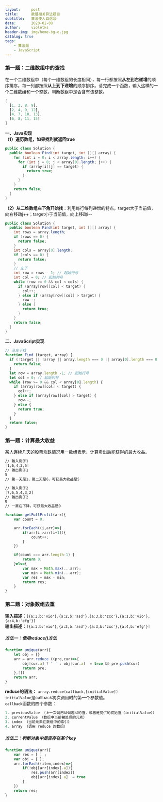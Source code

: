 ```yaml
---
layout:     post
title:      数组相关算法题目
subtitle:   算法使人自信😃
date:       2020-02-08
author:     violetks
header-img: img/home-bg-o.jpg
catalog: true
tags:
    - 算法题
    - JavaScript
---
```


### 第一题：二维数组中的查找
在一个二维数组中（每个一维数组的长度相同），每一行都按照**从左到右递增**的顺序排序，每一列都按照**从上到下递增**的顺序排序。请完成一个函数，输入这样的一个二维数组和一个整数，判断数组中是否含有该整数。<br>
```javascript
[
  [1, 2, 8, 9],
  [2, 4, 9, 12],
  [4, 7, 10, 13],
  [6, 8, 11, 15]
]
```
**一、Java实现**<br>
**（1）遍历数组，如果找到就返回true**<br>
```java
public class Solution {
  public boolean Find(int target, int [][] array) {
    for (int i = 0; i < array.length; i++) {
      for (int j = 0; j < array[0].length; j++) {
        if (array[i][j] == target) {
          return true;
        }
      }
    }
    return false;
  }
}
```
**（2）从二维数组左下角开始找**：利用每行每列递增的特点，target大于当前值，向右移动j++；target小于当前值，向上移动i--<br>
```java
public class Solution {
  public boolean Find(int target, int [][] array) {
    int rows = array.length;
    if (rows == 0) {
      return false;
    }
    int cols = array[0].length;
    if (cols == 0) {
      return false;
    }
    // 左下
    int row = rows - 1; // 起始行号
    int col = 0; // 起始列号
    while (row >= 0 && col < cols) {
      if (array[row][col] < target) {
        col++;
      } else if (array[row][col] > target) {
        row--;
      } else {
        return true;
      }
    }
    return false;
  }
}
```
**二、JavaScript实现**<br>
```javascript
// 从左下找
function Find (target, array) {
  if (!target || !array || array.length === 0 || array[0].length === 0) {
    return false;
  }
  let row = array.length -1; // 起始行号
  let col = 0; // 起始列号
  while (row >= 0 && col < array[0].length) {
    if (array[row][col] < target) {
      col++;
    } else if (array[row][col] > target) {
      row--;
    } else {
      return true;
    }
  }
  return false;
}
```

### 第一题：计算最大收益
某人连续几天的股票涨跌情况用一数组表示，计算卖出后能获得的最大收益。<br>
```html
// 输入例子1
[1,6,4,3,5]
// 输出例子1
5
// 第一天是1，第二天是6，可获最大收益是5

// 输入例子2
[7,6,5,4,3,2]
// 输出例子2
0
// 一直在下降，可获最大收益是0
```

```javascript
function getFullProfit(arr){
    var count = 0;

    arr.forEach((i,arr)=>{
        if(arr[i]>arr[i+1]){
            count++;
        }
    })

    if(count === arr.length-1) {
        return 0;
    }else{
        var max = Math.max(...arr);
        var min = Math.min(...arr);
        var res = max - min;
        return res;
    }
}
```

### 第二题：对象数组去重
**输入描述：**`[{a:1,b:'vio'},{a:2,b:'asd'},{a:3,b:'zxc'},{a:1,b:'vio'},{a:4,b:'efg'}]`<br>
**输出描述：**`[{a:1,b:'vio'},{a:2,b:'asd'},{a:3,b:'zxc'},{a:4,b:'efg'}]`

##### 方法一：使用reduce()方法
```javascript
function unique(arr){
    let obj = {}
    arr = arr.reduce ((pre,cur)=>{
        obj[cur.a] ? ' ' : obj[cur.a]  = true && pre.push(cur)
        return pre;
    },[])
    return arr;
}
```

**reduce的语法：** `array.reduce(callback,[initialValue])`<br>
`initialValue`是callback初次调用时的第一个参数值。<br>
`callback`函数的四个参数：<br>
```javascript
1. previousValue （上一次调用回调返回的值，或者是提供的初始值（initialValue））
2. currentValue （数组中当前被处理的元素）
3. index （当前元素在数组中的索引）
4. array （调用 reduce 的数组）
```

##### 方法二：判断对象中是否存在某个key
```javascript
function unique(arr){
    var res = [ ] ;
    var obj = { };
    arr.forEach((item,index)=>{
        if(!obj[arr[index].a]){
            res.push(arr[index])
            obj[arr[index].a]  = true
        }
    })
    return res;
}
```